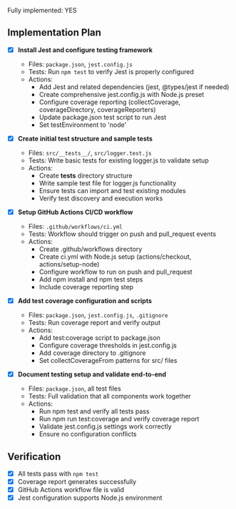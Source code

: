 Fully implemented: YES

## Implementation Plan

- [X] **Install Jest and configure testing framework**
  - Files: `package.json`, `jest.config.js`
  - Tests: Run `npm test` to verify Jest is properly configured
  - Actions:
    - Add Jest and related dependencies (jest, @types/jest if needed)
    - Create comprehensive jest.config.js with Node.js preset
    - Configure coverage reporting (collectCoverage, coverageDirectory, coverageReporters)
    - Update package.json test script to run Jest
    - Set testEnvironment to 'node'

- [X] **Create initial test structure and sample tests**
  - Files: `src/__tests__/`, `src/logger.test.js`
  - Tests: Write basic tests for existing logger.js to validate setup
  - Actions:
    - Create __tests__ directory structure
    - Write sample test file for logger.js functionality
    - Ensure tests can import and test existing modules
    - Verify test discovery and execution works

- [X] **Setup GitHub Actions CI/CD workflow**
  - Files: `.github/workflows/ci.yml`
  - Tests: Workflow should trigger on push and pull_request events
  - Actions:
    - Create .github/workflows directory
    - Create ci.yml with Node.js setup (actions/checkout, actions/setup-node)
    - Configure workflow to run on push and pull_request
    - Add npm install and npm test steps
    - Include coverage reporting step

- [X] **Add test coverage configuration and scripts**
  - Files: `package.json`, `jest.config.js`, `.gitignore`
  - Tests: Run coverage report and verify output
  - Actions:
    - Add test:coverage script to package.json
    - Configure coverage thresholds in jest.config.js
    - Add coverage directory to .gitignore
    - Set collectCoverageFrom patterns for src/ files

- [X] **Document testing setup and validate end-to-end**
  - Files: `package.json`, all test files
  - Tests: Full validation that all components work together
  - Actions:
    - Run npm test and verify all tests pass
    - Run npm run test:coverage and verify coverage report
    - Validate jest.config.js settings work correctly
    - Ensure no configuration conflicts

## Verification
- [X] All tests pass with `npm test`
- [X] Coverage report generates successfully
- [X] GitHub Actions workflow file is valid
- [X] Jest configuration supports Node.js environment
